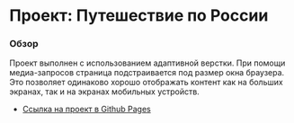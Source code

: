 # Проект: Путешествие по России

### Обзор

Проект выполнен с использованием адаптивной верстки. При помощи медиа-запросов страница подстраивается под размер окна браузера. Это позволяет одинаково хорошо отображать контент как на больших экранах, так и на экранах мобильных устройств.


* [Ссылка на проект в Github Pages](https://github.com/happy-land/russian-travel)

